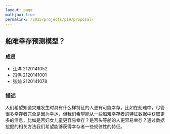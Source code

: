 ```yaml
---
layout: page
mathjax: true
permalink: /2015/projects/p19/proposal/
---
```


## 船难幸存预测模型？

### 成员

- 汪洋 2120141052
- 冯伟 2120141001
- 张灿 2120141078

### 描述  

人们希望知道灾难发生时具有什么样特征的人更有可能幸存，比如在船难中，尽管很多幸存者完全是因为幸运，但我们希望能从一些船难幸存者的特征数据中获取更多的信息，比如是否妇女儿童更容易幸存？是否头等舱的人更容易幸存？通过数据挖掘的相关方法我们希望能够获得幸存者一些规律性的特征。
